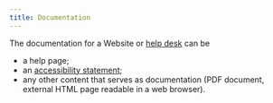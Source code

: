 ```yaml
---
title: Documentation
---
```


The documentation for a Website or [help desk](#support-service) can be
- a help page;
- an [accessibility statement](../obligations.html#accessibility-statement);
- any other content that serves as documentation (PDF document, external HTML page readable in a web browser).